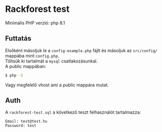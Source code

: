 # Rackforest test
Minimális PHP verzió: php 8.1  
## Futtatás
Elsőként másoljuk le a `config-example.php` fájlt és másoljuk az `src/config/` mappába mint `config.php`.  
Töltsük ki tartalmát a `mysql` csatlakozásunkal.  
A public mappában:
```bash
$ php -S
```
Vagy megfelelő vhost ami a public mappára mutat.
## Auth
A `rackforest-test.sql` a következő teszt felhasználót tartalmazza:
```
Email: test@test.hu
Password: test
```